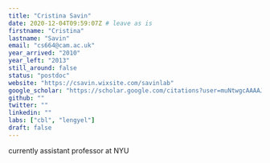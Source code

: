 ```yaml
---
title: "Cristina Savin"
date: 2020-12-04T09:59:07Z # leave as is
firstname: "Cristina"
lastname: "Savin"
email: "cs664@cam.ac.uk"
year_arrived: "2010"
year_left: "2013"
still_around: false
status: "postdoc"
website: "https://csavin.wixsite.com/savinlab"
google_scholar: "https://scholar.google.com/citations?user=muNtwgcAAAAJ&hl=en&oi=ao"
github: ""
twitter: ""
linkedin: ""
labs: ["cbl", "lengyel"]
draft: false
---
```


<!-- Use the space below for the biography, in Markdown format. This is what will be displayed on the person's page, where you land upon clicking on the person's picture in the "People" list -->

currently assistant professor at NYU 
